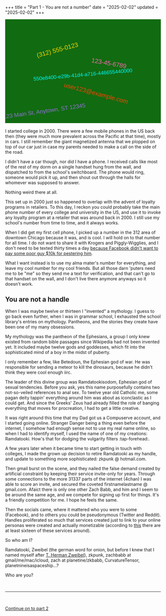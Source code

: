 +++
title = "Part 1 - You are not a number"
date = "2025-02-02"
updated = "2025-02-02"
+++

![Some of the numbers you are known by like phone number](./numbers.svg)

I started college in 2000.
There were a few mobile phones in the US back then (they were much more prevalent across the Pacific at that time), mostly in cars. 
I still remember the giant magnetized antenna that we plopped on top of our car just in case my parents needed to make a call on the side of the road.

I didn't have a car though, nor did I have a phone. 
I received calls like most of the rest of my dorm on a single handset hung from the wall, and dispatched to from the school's switchboard.
The phone would ring, someone would pick it up, and then shout out through the halls for whomever was supposed to answer. 

Nothing weird there at all.

This set up in 2000 just so happened to overlap with the advent of loyalty programs in retailers. 
To this day, I reckon you could probably take the main phone number of every college and university in the US, and use it to invoke any loyalty program at a retailer that was around back in 2000. 
I still use my school's number from time to time, and it always works. 

When I did get my first cell phone, I picked up a number in the 312 area of downtown Chicago because it was, and is cool. 
I will hold on to that number for all time.
I do not want to share it with Krogers and Piggly-Wigglies, and I don't need to be texted thirty times a day [because Facebook didn't want to pay some poor guy $10k for pestering him][fbvduguid].

What I want instead is to use my alma mater's number for everything, and leave my cool number for my cool friends.
But all those darn 'puters need me to be "me" so they send me a text for verification, and that can't go to that handset on the wall, and I don't live there anymore anyways so it doesn't work.

## You are not a handle

When I was maybe twelve or thirteen I "invented" a mythology. 
I guess to go back even further, when I was in grammar school, I exhausted the school library's entries on mythology. 
Pantheons, and the stories they create have been one of my many obsessions. 

My mythology was the pantheon of the Ephesians, a group I only knew existed from random bible passages since Wikipedia had not been invented yet. 
It included maybe twelve gods and goddesses, which fit into the sophisticated mind of a boy in the midst of puberty. 

I only remember a few, like Betedoun, the Ephesian god of war. 
He was responsible for sending a meteor to kill the dinosaurs, because he didn't think they were cool enough iirc. 

The leader of this divine group was Ramdatookisodom, Ephesian god of sexual tendencies. 
Before you ask, yes this name purposefully contains two not-so-veiled references to anal sex. 
To twelve year old Catholic me, some pagan deity tappin' everything around him was about as iconclastic as I could get. And since the Greeks' Zeus had already filled the role of banging everything that moves for procreation, I had to get a little creative.

It was right around this time that my Dad got us a Compuserve account, and I started going online. 
Stranger Danger being a thing even before the internet, I somehow had enough sense not to use my real name online, so when I had to identify myself, I used the name of one of my creations: Ramdatooki.
How's that for dodging the vulgarity filters :tap-forehead:.

A few years later when it became time to start getting in touch with colleges, I made the grown up decision to retire Ramdatooki as my handle, and update to something more sophisticated: zkpunk @ hotmail.com. 

Then gmail burst on the scene, and they nailed the false demand created by artificial constraint by keeping their service invite-only for years.
Through some connections to the more 31337 parts of the internet (4chan) I was able to score an invite, and secured the coveted firstnamelastname @ gmail.com.
Afaict there is only one other Zach Babb, and him and I seem to be around the same age, and we compete for signing up first for things. 
It's a friendly competition for me.
I hope he feels the same.

Then the socials came, where it mattered who you were to some (Facebook), and to others you could be pseudonymous (Twitter and Reddit).
Handles proliferated so much that services created just to link to your online personas were created and actually monetizable (according to [this][linktree] there are at least sixteen of these services around).

So who am I?

Ramdatooki, Zweibel (the german word for onion, but before I knew that I named myself after [T. Herman Zweibel][onion]), zkpunk, zachbabb at gmail/me/mac/icloud, zach at planetine/zkbabb, CurvatureTensor, planetnineisaspaceship...?

Who are you?

<br>

--------

<br>

[Continue on to part 2](/posts/you_are_not_a_number/part-2)






[fbvduguid]: https://en.wikipedia.org/wiki/Facebook,_Inc._v._Duguid
[linktree]: https://www.adamenfroy.com/linktree-alternatives
[onion]: https://theonion.com/t-herman-zweibel-in-memoriam-1819583647/
[birthday]: https://en.wikipedia.org/wiki/Birthday_problem
[elwood]: https://en.wikipedia.org/wiki/Elwood_Edwards
[oauth]: https://www.rfc-editor.org/rfc/rfc5849
[dynamo]: https://www.allthingsdistributed.com/files/amazon-dynamo-sosp2007.pdf
[bitcoin]: https://bitcoin.org/bitcoin.pdf
[sim]: https://en.wikipedia.org/wiki/SIM_swap_scam
[investigation]: https://www.vice.com/en/article/fcc-propose-fines-verizon-att-sprint-tmobile-selling-location-data/
[oh-the-forties-were-a-looong-time-ago]: https://www.nationalgeographic.com/history/article/141207-world-war-advertising-consumption-anniversary-people-photography-culture
[flatiron]: https://en.wikipedia.org/wiki/Flat_Iron_Building_(Chicago)

